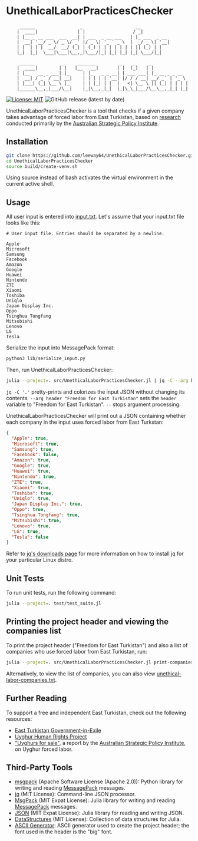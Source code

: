 # UnethicalLaborPracticesChecker


```text
     ______                 _                    __           
    |  ____|               | |                  / _|          
    | |__ _ __ ___  ___  __| | ___  _ __ ___   | |_ ___  _ __ 
    |  __| '__/ _ \/ _ \/ _` |/ _ \| '_ ` _ \  |  _/ _ \| '__|
    | |  | | |  __/  __/ (_| | (_) | | | | | | | || (_) | |   
    |_|  |_|  \___|\___|\__,_|\___/|_| |_| |_| |_| \___/|_|  
    
     ______          _     _______         _    _     _              
    |  ____|        | |   |__   __|       | |  (_)   | |             
    | |__   __ _ ___| |_     | |_   _ _ __| | ___ ___| |_ __ _ _ __  
    |  __| / _` / __| __|    | | | | | '__| |/ / / __| __/ _` | '_ \ 
    | |___| (_| \__ \ |_     | | |_| | |  |   <| \__ \ || (_| | | | |
    |______\__,_|___/\__|    |_|\__,_|_|  |_|\_\_|___/\__\__,_|_| |_|
```


[![License: MIT](https://img.shields.io/badge/License-MIT-yellow.svg)](https://opensource.org/licenses/MIT)
![GitHub release (latest by date)](https://img.shields.io/github/v/release/leeway64/UnethicalLaborPracticesChecker)

UnethicalLaborPracticesChecker is a tool that checks if a given company takes advantage of forced
labor from East Turkistan, based on [research](https://www.aspi.org.au/report/uyghurs-sale)
conducted primarily by the [Australian Strategic Policy Institute](https://www.aspi.org.au/).


## Installation

```bash
git clone https://github.com/leeway64/UnethicalLaborPracticesChecker.git
cd UnethicalLaborPracticesChecker
source build/create-venv.sh
```

Using source instead of bash activates the virtual environment in the current active shell. 


## Usage

All user input is entered into [input.txt](include/input.txt). Let's assume that your input.txt file looks like this:

```text
# User input file. Entries should be separated by a newline.

Apple
Microsoft
Samsung
Facebook
Amazon
Google
Huawei
Nintendo
ZTE
Xiaomi
Toshiba
Uniqlo
Japan Display Inc.
Oppo
Tsinghua Tongfang
Mitsubishi
Lenovo
LG
Tesla
```

Serialize the input into MessagePack format:

```bash
python3 lib/serialize_input.py
```

Then, run UnethicalLaborPracticesChecker:

```bash
julia --project=. src/UnethicalLaborPracticesChecker.jl | jq -C --arg header "Freedom for East Turkistan" . --
```

`jq -C '.'` pretty-prints and colorizes the input JSON without changing its contents.
`--arg header "Freedom for East Turkistan"` sets the `header` variable to
"Freedom for East Turkistan". `--` stops argument processing.

UnethicalLaborPracticesChecker will print out a JSON containing whether each company in the
input uses forced labor from East Turkstan:

```json
{
  "Apple": true,
  "Microsoft": true,
  "Samsung": true,
  "Facebook": false,
  "Amazon": true,
  "Google": true,
  "Huawei": true,
  "Nintendo": true,
  "ZTE": true,
  "Xiaomi": true,
  "Toshiba": true,
  "Uniqlo": true,
  "Japan Display Inc.": true,
  "Oppo": true,
  "Tsinghua Tongfang": true,
  "Mitsubishi": true,
  "Lenovo": true,
  "LG": true,
  "Tesla": false
}
```

Refer to [jq's downloads page](https://stedolan.github.io/jq/download/) for more information on how
to install jq for your particular Linux distro.


## Unit Tests

To run unit tests, run the following command:
```bash
julia --project=. test/test_suite.jl
```


## Printing the project header and viewing the companies list

To print the project header ("Freedom for East Turkistan") and also a list of companies who use
forced labor from East Turkistan, run:

```bash
julia --project=. src/UnethicalLaborPracticesChecker.jl print-companies
```

Alternatively, to view the list of companies, you can also view
[unethical-labor-companies.txt](doc/unethical-labor-companies-list.txt).


## Further Reading

To support a free and independent East Turkistan, check out the following resources:

- [East Turkistan Government-in-Exile](https://east-turkistan.net/)
- [Uyghur Human Rights Project](https://uhrp.org/)
- ["Uyghurs for sale"](https://www.aspi.org.au/report/uyghurs-sale), a report by the
[Australian Strategic Policy Institute](https://www.aspi.org.au/), on Uyghur forced labor.


## Third-Party Tools

- [msgpack](https://pypi.org/project/msgpack/) (Apache Software License (Apache 2.0)): Python
library for writing and reading [MessagePack](https://msgpack.org/) messages.
- [jq](https://stedolan.github.io/jq/) (MIT License): Command-line JSON processor.
- [MsgPack](https://github.com/JuliaIO/MsgPack.jl) (MIT Expat License): Julia library for writing
and reading  [MessagePack](https://msgpack.org/) messages.
- [JSON](https://github.com/JuliaIO/JSON.jl) (MIT Expat License): Julia library for reading and
writing JSON.
- [DataStructures](https://github.com/JuliaCollections/DataStructures.jl) (MIT License):
Collection of data structures for Julia.
- [ASCII Generator](http://www.network-science.de/ascii/): ASCII generator used to create the
project header; the font used in the header is the "big" font.
